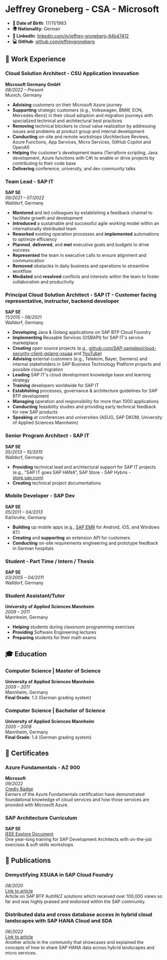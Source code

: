 # Jeffrey Groneberg - CSA - Microsoft 

- **📅 Date of Birth**: 17/11/1983
- **🌍 Nationality**: German
- **🔗 LinkedIn**: [linkedin.com/in/jeffrey-groneberg-84b47412](https://www.linkedin.com/in/jeffrey-groneberg-84b47412)
- **💻 GitHub**: [github.com/jeffreygroneberg](https://github.com/jeffreygroneberg)

## 💼 Work Experience

### Cloud Solution Architect - CSU Application Innovation
**Microsoft Germany GmbH**  
*08/2022 – Present*  
Munich, Germany

- **Advising** customers on their Microsoft Azure journey
- **Supporting** strategic customers (e.g., Volkswagen, BMW, EON, Mercedes-Benz) in their cloud adoption and migration journeys with specialized technical and architectural best practices
- **Removing** technical blockers to cloud value realization by addressing issues and problems at product group and internal development
- **Conducting** on-site and remote workshops (Architecture Reviews, Azure Functions, App Services, Micro Services, GitHub Copilot and OpenAI)
- **Helping** the customer's development teams (Terraform scripting, Java development, Azure functions with C#) to enable or drive projects by contributing to their code base
- **Delivering** conference, university, and dev community talks

### Team Lead - SAP IT
**SAP SE**  
*09/2021 – 07/2022*  
Walldorf, Germany

- **Mentored** and led colleagues by establishing a feedback channel to facilitate growth and development
- **Introduced** a sustainable and successful agile working model within an internationally distributed team
- **Reworked** existing operation processes and **implemented** automations to optimize efficiency
- **Planned**, **delivered**, and **met** executive goals and budgets to drive success
- **Represented** the team in executive calls to ensure alignment and communication
- **Removed** obstacles in daily business and operations to streamline workflow
- **Mediated** and **resolved** conflicts and interests within the team to foster collaboration and productivity

### Principal Cloud Solution Architect - SAP IT - Customer facing representative, instructor, backend developer
**SAP SE**  
*11/2015 – 08/2021*  
Walldorf, Germany

- **Developing** Java & Golang applications on SAP BTP Cloud Foundry
- **Implementing** Reusable Services (OSBAPI) for SAP IT's service marketplace
- **Creating** open source projects (e.g., [github.com/SAP-samples/cloud-security-client-golang-xsuaa](https://github.com/SAP-samples/cloud-security-client-golang-xsuaa) and [YouTube](https://www.youtube.com/watch?v=gWeLFsEhl1s))
- **Advising** external customers (e.g., Telekom, Bayer, Siemens) and internal stakeholders in SAP Business Technology Platform projects and possible cloud migration
- **Leading** SAP IT's cloud development knowledge base and learning strategy
- **Training** developers worldwide for SAP IT
- **Establishing** processes, governance & architecture guidelines for SAP BTP development
- **Managing** operation and responsibility for more than 1000 applications
- **Conducting** feasibility studies and providing early technical feedback for new SAP products
- **Speaking** at conferences and universities (ASUG, SAP DKOM, University of Applied Sciences Mannheim)

### Senior Program Architect - SAP IT
**SAP SE**  
*05/2013 – 10/2015*  
Walldorf, Germany

- **Providing** technical lead and architectural support for SAP IT projects (e.g., "SAP IT goes SAP HANA", SAP Store - SAP Hybris - [store.sap.com](https://store.sap.com))
- **Creating** technical project documentations

### Mobile Developer - SAP Dev
**SAP SE**  
*05/2011 – 04/2013*  
Karlsruhe, Germany

- **Building** up mobile apps (e.g., [SAP EMR](https://www.youtube.com/watch?v=n1eU5XgfOE0) for Android, iOS, and Windows RT)
- **Creating** and **supporting** an extension API for customers
- **Conducting** on-site requirements engineering and prototype feedback in German hospitals

### Student - Part Time / Intern / Thesis
**SAP SE**  
*03/2005 – 04/2011*  
Walldorf, Germany

### Student Assistant/Tutor
**University of Applied Sciences Mannheim**  
*2009 – 2011*  
Mannheim, Germany

- **Helping** students during classroom programming exercises
- **Providing** Software Engineering lectures
- **Preparing** students for their math exams

## 🎓 Education

### Computer Science | Master of Science
**University of Applied Sciences Mannheim**  
*2009 – 2011*  
Mannheim, Germany  
**Final Grade**: 1.3 (German grading system)

### Computer Science | Bachelor of Science
**University of Applied Sciences Mannheim**  
*2005 – 2009*  
Mannheim, Germany  
**Final Grade**: 1.4 (German grading system)

## 📜 Certificates

### Azure Fundamentals - AZ 900
**Microsoft**  
*09/2022*  
[Credly Badge](https://www.credly.com/badges/42725564-7918-49a9-9047-c1e2160b4923/linked_in_profile)  
Earners of the Azure Fundamentals certification have demonstrated foundational knowledge of cloud services and how those services are provided with Microsoft Azure.

### SAP Architecture Curriculum
**SAP SE**  
[IEEE Explore Document](https://ieeexplore.ieee.org/document/5457772)  
One year-long training for SAP Development Architects with on-the-job exercises & soft skills workshops

## 📝 Publications

### Demystifying XSUAA in SAP Cloud Foundry
*08/2020*  
[Link to article](https://blogs.sap.com/2020/08/20/demystifying-xsuaa-in-sap-cloud-foundry/)  
Article on SAP BTP AuthN/Z solutions which received over 100,000 views so far and was highly praised and endorsed within the SAP community.

### Distributed data and cross database access in hybrid cloud landscapes with SAP HANA Cloud and SDA
*06/2022*  
[Link to article](https://blogs.sap.com/2022/06/13/distributed-data-and-cross-database-access-in-hybrid-cloud-landscapes-with-sap-hana-cloud-and-sda/)  
Another article in the community that showcases and explained the concepts of how to share SAP HANA data across hybrid landscapes and micro services.
